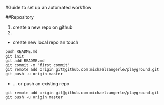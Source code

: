 #Guide to set up an automated workflow

##Repository

1. create a new repo on github
2. 

  * create new local repo an touch

```
push README.md
git init
git add README.md
git commit -m "first commit"
git remote add origin git@github.com:michaelzangerle/playground.git
git push -u origin master
```

  * ... or push an existing repo 
```
git remote add origin git@github.com:michaelzangerle/playground.git
git push -u origin master
```